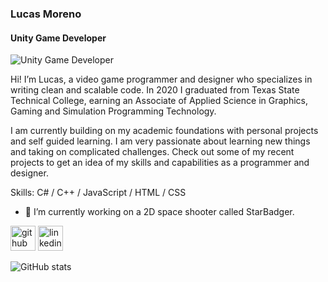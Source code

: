 ### Lucas Moreno
#### Unity Game Developer
![Unity Game Developer](https://i.gyazo.com/2039979d60ea058062911d3c99462db9.png)

Hi! I’m Lucas, a video game programmer and designer who specializes in writing clean and scalable code. In 2020 I graduated from Texas State Technical College, earning an Associate of Applied Science in Graphics, Gaming and Simulation Programming Technology.

I am currently building on my academic foundations with personal projects and self guided learning. I am very passionate about learning new things and taking on complicated challenges. Check out some of my recent projects to get an idea of my skills and capabilities as a programmer and designer.

Skills: C# / C++ / JavaScript / HTML / CSS

- 🔭 I’m currently working on a 2D space shooter called StarBadger. 


[<img src='https://cdn.jsdelivr.net/npm/simple-icons@3.0.1/icons/github.svg' alt='github' height='40'>](https://github.com/la-moreno)  [<img src='https://cdn.jsdelivr.net/npm/simple-icons@3.0.1/icons/linkedin.svg' alt='linkedin' height='40'>](https://www.linkedin.com/in/lucas-moreno-690a561b2/)  

![GitHub stats](https://github-readme-stats.vercel.app/api?username=la-moreno&show_icons=true&count_private=true&theme=dracula)  

